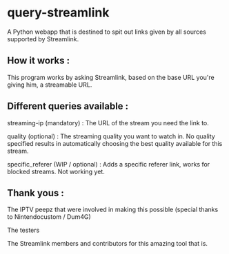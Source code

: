 # query-streamlink
A Python webapp that is destined to spit out links given by all sources supported by Streamlink.

## How it works :

This program works by asking Streamlink, based on the base URL you're giving him, a streamable URL.

## Different queries available :

streaming-ip (mandatory) : The URL of the stream you need the link to.

quality (optional) : The streaming quality you want to watch in. No quality specified results in automatically choosing the best quality available for this stream.

specific_referer (WIP / optional) : Adds a specific referer link, works for blocked streams. Not working yet.

## Thank yous :

The IPTV peepz that were involved in making this possible (special thanks to Nintendocustom / Dum4G)

The testers

The Streamlink members and contributors for this amazing tool that is.

